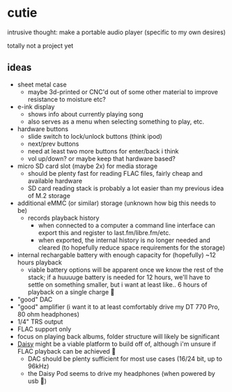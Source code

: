 # cutie

intrusive thought: make a portable audio player (specific to my own desires)

totally not a project yet

## ideas

- sheet metal case
  - maybe 3d-printed or CNC'd out of some other material to improve resistance to moisture etc?
- e-ink display
  - shows info about currently playing song
  - also serves as a menu when selecting something to play, etc.
- hardware buttons
  - slide switch to lock/unlock buttons (think ipod)
  - next/prev buttons
  - need at least two more buttons for enter/back i think
  - vol up/down? or maybe keep that hardware based?
- micro SD card slot (maybe 2x) for media storage
  - should be plenty fast for reading FLAC files, fairly cheap and available hardware
  - SD card reading stack is probably a lot easier than my previous idea of M.2 storage
- additional eMMC (or similar) storage (unknown how big this needs to be)
  - records playback history
    - when connected to a computer a command line interface can export this and register to last.fm/libre.fm/etc.
    - when exported, the internal history is no longer needed and cleared (to hopefully reduce space requirements for the storage)
- internal rechargable battery with enough capacity for (hopefully) ~12 hours playback 
  - viable battery options will be apparent once we know the rest of the stack; if a huuuuge battery is needed for 12 hours, we'll have to settle on something smaller, but i want at least like.. 6 hours of playback on a single charge :pray:
- "good" DAC
- "good" amplifier (i want it to at least comfortably drive my DT 770 Pro, 80 ohm headphones)
- 1/4" TRS output
- FLAC support only
- focus on playing back albums, folder structure will likely be significant
- [Daisy](https://www.electro-smith.com/daisy/daisy) might be a viable platform to build off of, although i'm unsure if FLAC playback can be achieved :eyes:
  - DAC should be plenty sufficient for most use cases (16/24 bit, up to 96kHz)
  - the Daisy Pod seems to drive my headphones (when powered by usb :shrug:)
